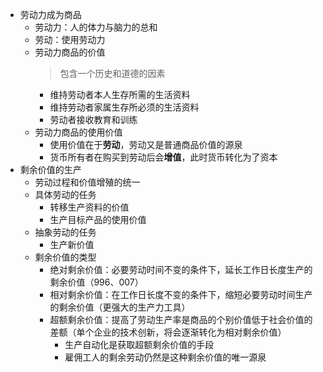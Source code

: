 - 劳动力成为商品
	- 劳动力：人的体力与脑力的总和
	- 劳动：使用劳动力
	- 劳动力商品的价值
	  > 包含一个历史和道德的因素
		- 维持劳动者本人生存所需的生活资料
		- 维持劳动者家属生存所必须的生活资料
		- 劳动者接收教育和训练
	- 劳动力商品的使用价值
		- 使用价值在于**劳动**，劳动又是普通商品价值的源泉
		- 货币所有者在购买到劳动后会**增值**，此时货币转化为了资本
- 剩余价值的生产
	- 劳动过程和价值增殖的统一
	- 具体劳动的任务
		- 转移生产资料的价值
		- 生产目标产品的使用价值
	- 抽象劳动的任务
		- 生产新价值
	- 剩余价值的类型
		- 绝对剩余价值：必要劳动时间不变的条件下，延长工作日长度生产的剩余价值（996、007）
		- 相对剩余价值：在工作日长度不变的条件下，缩短必要劳动时间生产的剩余价值（更强大的生产力工具）
		- 超额剩余价值：提高了劳动生产率是商品的个别价值低于社会价值的差额（单个企业的技术创新，将会逐渐转化为相对剩余价值）
			- 生产自动化是获取超额剩余价值的手段
			- 雇佣工人的剩余劳动仍然是这种剩余价值的唯一源泉